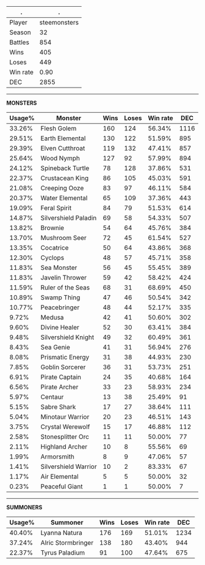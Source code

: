 .|.
|-|-
Player|steemonsters
Season|32
Battles|854
Wins|405
Loses|449
Win rate|0.90
DEC|2855

---
**MONSTERS**

Usage%|Monster|Wins|Loses|Win rate|DEC|
-|-|-|-|-|-|
33.26%|Flesh Golem|160|124|56.34%|1116|
29.51%|Earth Elemental|130|122|51.59%|895|
29.39%|Elven Cutthroat|119|132|47.41%|857|
25.64%|Wood Nymph|127|92|57.99%|894|
24.12%|Spineback Turtle|78|128|37.86%|531|
22.37%|Crustacean King|86|105|45.03%|591|
21.08%|Creeping Ooze|83|97|46.11%|584|
20.37%|Water Elemental|65|109|37.36%|443|
19.09%|Feral Spirit|84|79|51.53%|614|
14.87%|Silvershield Paladin|69|58|54.33%|507|
13.82%|Brownie|54|64|45.76%|384|
13.70%|Mushroom Seer|72|45|61.54%|527|
13.35%|Cocatrice|50|64|43.86%|368|
12.30%|Cyclops|48|57|45.71%|358|
11.83%|Sea Monster|56|45|55.45%|389|
11.83%|Javelin Thrower|59|42|58.42%|424|
11.59%|Ruler of the Seas|68|31|68.69%|450|
10.89%|Swamp Thing|47|46|50.54%|342|
10.77%|Peacebringer|48|44|52.17%|335|
9.72%|Medusa|42|41|50.60%|302|
9.60%|Divine Healer|52|30|63.41%|384|
9.48%|Silvershield Knight|49|32|60.49%|361|
8.43%|Sea Genie|41|31|56.94%|276|
8.08%|Prismatic Energy|31|38|44.93%|230|
7.85%|Goblin Sorcerer|36|31|53.73%|251|
6.91%|Pirate Captain|24|35|40.68%|164|
6.56%|Pirate Archer|33|23|58.93%|234|
5.97%|Centaur|13|38|25.49%|91|
5.15%|Sabre Shark|17|27|38.64%|111|
5.04%|Minotaur Warrior|20|23|46.51%|143|
3.75%|Crystal Werewolf|15|17|46.88%|112|
2.58%|Stonesplitter Orc|11|11|50.00%|77|
2.11%|Highland Archer|10|8|55.56%|69|
1.99%|Armorsmith|8|9|47.06%|57|
1.41%|Silvershield Warrior|10|2|83.33%|67|
1.17%|Air Elemental|5|5|50.00%|32|
0.23%|Peaceful Giant|1|1|50.00%|7|

---
**SUMMONERS**

Usage%|Summoner|Wins|Loses|Win rate|DEC|
-|-|-|-|-|-|
40.40%|Lyanna Natura|176|169|51.01%|1234|
37.24%|Alric Stormbringer|138|180|43.40%|944|
22.37%|Tyrus Paladium|91|100|47.64%|675|
